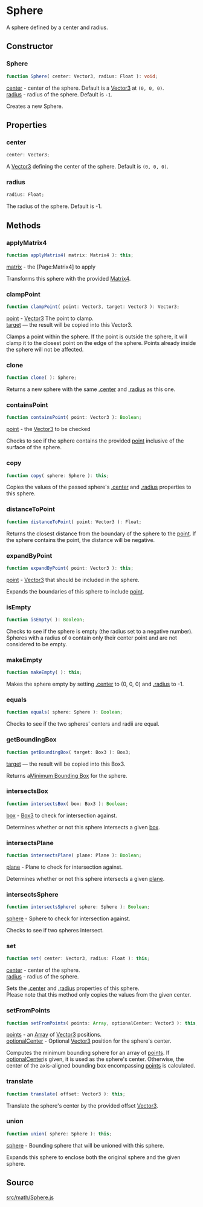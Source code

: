 # Sphere

A sphere defined by a center and radius.

## Constructor

### Sphere

  
  
```ts  
function Sphere( center: Vector3, radius: Float ): void;  
```  

[center](en\math\Vector3.html) - center of the sphere. Default is a
[Vector3](en\math\Vector3.html) at `(0, 0, 0)`.  
[radius](#) - radius of the sphere. Default is `-1`.  
  
Creates a new Sphere.

## Properties

### center

  
  
```ts  
center: Vector3;  
```  

A [Vector3](en\math\Vector3.html) defining the center of the sphere. Default
is `(0, 0, 0)`.

### radius

  
  
```ts  
radius: Float;  
```  

The radius of the sphere. Default is -1.

## Methods

### applyMatrix4

  
  
```ts  
function applyMatrix4( matrix: Matrix4 ): this;  
```  

[matrix](en\math\Matrix4.html) - the [Page:Matrix4] to apply  
  
Transforms this sphere with the provided [Matrix4](en\math\Matrix4.html).

### clampPoint

  
  
```ts  
function clampPoint( point: Vector3, target: Vector3 ): Vector3;  
```  

[point](en\math\Vector3.html) - [Vector3](en\math\Vector3.html) The point to
clamp.  
[target](en\math\Vector3.html) — the result will be copied into this Vector3.  
  
Clamps a point within the sphere. If the point is outside the sphere, it will
clamp it to the closest point on the edge of the sphere. Points already inside
the sphere will not be affected.

### clone

  
  
```ts  
function clone( ): Sphere;  
```  

Returns a new sphere with the same [.center](#center) and [.radius](#radius)
as this one.

### containsPoint

  
  
```ts  
function containsPoint( point: Vector3 ): Boolean;  
```  

[point](en\math\Vector3.html) - the [Vector3](en\math\Vector3.html) to be
checked  
  
Checks to see if the sphere contains the provided
[point](en\math\Vector3.html) inclusive of the surface of the sphere.

### copy

  
  
```ts  
function copy( sphere: Sphere ): this;  
```  

Copies the values of the passed sphere's [.center](#center) and
[.radius](#radius) properties to this sphere.

### distanceToPoint

  
  
```ts  
function distanceToPoint( point: Vector3 ): Float;  
```  

Returns the closest distance from the boundary of the sphere to the
[point](en\math\Vector3.html). If the sphere contains the point, the distance
will be negative.

### expandByPoint

  
  
```ts  
function expandByPoint( point: Vector3 ): this;  
```  

[point](en\math\Vector3.html) - [Vector3](en\math\Vector3.html) that should be
included in the sphere.  
  
Expands the boundaries of this sphere to include
[point](en\math\Vector3.html).

### isEmpty

  
  
```ts  
function isEmpty( ): Boolean;  
```  

Checks to see if the sphere is empty (the radius set to a negative number).  
Spheres with a radius of `0` contain only their center point and are not
considered to be empty.

### makeEmpty

  
  
```ts  
function makeEmpty( ): this;  
```  

Makes the sphere empty by setting [.center](#center) to (0, 0, 0) and
[.radius](#radius) to -1.

### equals

  
  
```ts  
function equals( sphere: Sphere ): Boolean;  
```  

Checks to see if the two spheres' centers and radii are equal.

### getBoundingBox

  
  
```ts  
function getBoundingBox( target: Box3 ): Box3;  
```  

[target](en\math\Box3.html) — the result will be copied into this Box3.  
  
Returns a<a href="https://en.wikipedia.org/wiki/Minimum_bounding_box">Minimum
Bounding Box</a> for the sphere.

### intersectsBox

  
  
```ts  
function intersectsBox( box: Box3 ): Boolean;  
```  

[box](en\math\Box3.html) - [Box3](en\math\Box3.html) to check for intersection
against.  
  
Determines whether or not this sphere intersects a given
[box](en\math\Box3.html).

### intersectsPlane

  
  
```ts  
function intersectsPlane( plane: Plane ): Boolean;  
```  

[plane](en\math\Plane.html) - Plane to check for intersection against.  
  
Determines whether or not this sphere intersects a given
[plane](en\math\Plane.html).

### intersectsSphere

  
  
```ts  
function intersectsSphere( sphere: Sphere ): Boolean;  
```  

[sphere](en\math\Sphere.html) - Sphere to check for intersection against.  
  
Checks to see if two spheres intersect.

### set

  
  
```ts  
function set( center: Vector3, radius: Float ): this;  
```  

[center](en\math\Vector3.html) - center of the sphere.  
[radius](#) - radius of the sphere.  
  
Sets the [.center](#center) and [.radius](#radius) properties of this sphere.  
Please note that this method only copies the values from the given center.

### setFromPoints

  
  
```ts  
function setFromPoints( points: Array, optionalCenter: Vector3 ): this;  
```  

[points](#) - an [Array](#) of [Vector3](en\math\Vector3.html) positions.  
[optionalCenter](en\math\Vector3.html) - Optional
[Vector3](en\math\Vector3.html) position for the sphere's center.  
  
Computes the minimum bounding sphere for an array of [points](#). If
[optionalCenter](en\math\Vector3.html)is given, it is used as the sphere's
center. Otherwise, the center of the axis-aligned bounding box encompassing
[points](#) is calculated.

### translate

  
  
```ts  
function translate( offset: Vector3 ): this;  
```  

Translate the sphere's center by the provided offset
[Vector3](en\math\Vector3.html).

### union

  
  
```ts  
function union( sphere: Sphere ): this;  
```  

[sphere](en\math\Sphere.html) - Bounding sphere that will be unioned with this
sphere.  
  
Expands this sphere to enclose both the original sphere and the given sphere.

## Source

<a
href="https://github.com/mrdoob/three.js/blob/master/src/math/Sphere.js">src/math/Sphere.js</a>

